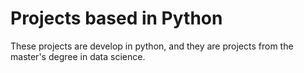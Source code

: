 # Projects based in Python

These projects are develop in python, and they are projects from the master's degree in data science.
